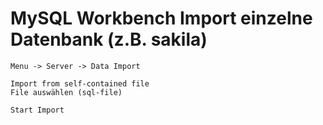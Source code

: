 # MySQL Workbench Import einzelne Datenbank (z.B. sakila) 

```
Menu -> Server -> Data Import 

Import from self-contained file 
File auswählen (sql-file) 

Start Import 

```

